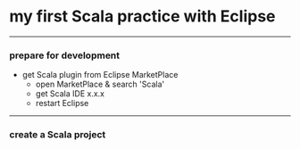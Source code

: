 # my first Scala practice with Eclipse
-----

### prepare for development
* get Scala plugin from Eclipse MarketPlace
  - open MarketPlace & search 'Scala'
  - get Scala IDE x.x.x
  - restart Eclipse

-----

### create a Scala project
